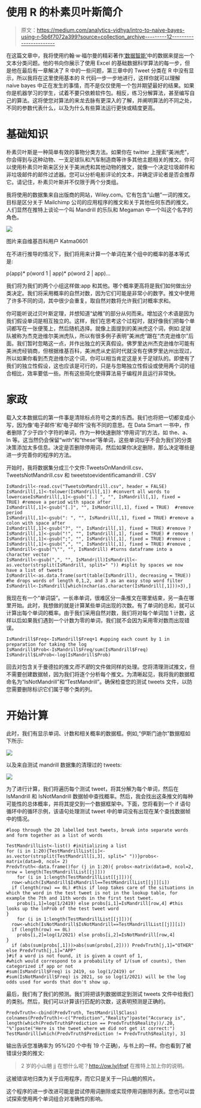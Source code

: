 # 使用 R 的朴素贝叶斯简介

> 原文：<https://medium.com/analytics-vidhya/intro-to-naive-bayes-using-r-5b6f7072a399?source=collection_archive---------12----------------------->

在这篇文章中，我将使用约翰·w·福尔曼的精彩著作[‘数据智能’](https://www.amazon.com/Data-Smart-Science-Transform-Information/dp/111866146X/)中的数据来提出一个文本分类问题。他的书向你展示了使用 Excel 的基础数据科学算法的每一步，但是他在最后有一章解决了 R 中的一些问题，第三章中的 Tweet 分类在 R 中没有显示，所以我将在这里使用基本的 R 代码一步一步地进行，这样你就可以理解 naive bayes 中正在发生的事情，而不是仅仅使用一个包并期望最好的结果。如果你是机器学习的学生，试着不要只依赖软件包。相反，练习分解算法，甚至编写自己的算法。这将使您对算法的来龙去脉有更深入的了解，并阐明算法的不同之处，不同的参数代表什么，以及为什么有些算法运行更快或精度更高。

# 基础知识

朴素贝叶斯是一种简单有效的事物分类方法。如果你在 twitter 上搜索“美洲虎”，你会得到与这种动物、一支足球队和汽车制造商等许多其他主题相关的推文。你可以使用朴素贝叶斯来区分关于美洲虎和其他动物的推文，就像一个决定垃圾邮件和非垃圾邮件的邮件过滤器。您可以分析电影评论的文本，并确定评论者是否会推荐它。请记住，朴素贝叶斯并不仅限于两个分类组。

我将使用的数据集来自出版商的网站，Wiley.com。它有包含“山魈”一词的推文。目标是区分关于 Mailchimp 公司的应用程序的推文和关于其他任何东西的推文。人们显然在推特上谈论一个叫 Mandrill 的乐队和 Megaman 中一个叫这个名字的角色。

![](img/7d60e3a21de5b2978abc83ba4ce2c52e.png)

图片来自维基百科用户 Katma0601

在不进行推导的情况下，我们将用来计算一个单词在某个组中的概率的基本等式是:

p(app)* p(word 1 | app)* p(word 2 | app)…

我们将为我们的两个小组这样做:app 和其他。哪个概率更高将是我们如何做出分类决定。我们将采用概率的自然对数，因为它们可能是非常小的数字。推文中使用了许多不同的词，其中很少会重复。取自然对数将允许我们对概率求和。

你可能听说过贝叶斯定理，并想知道“幼稚”的部分从何而来。增加这个术语是因为我们假设单词是相互独立的。这样，我们在思考这个过程时，就好像我们把每个单词都写在一张便笺上，然后随机选择。就像上面提到的美洲虎这个词，例如:足球队被称为杰克逊维尔美洲虎队，所以有很多例子表明“美洲虎”跟在“杰克逊维尔”后面。我们暂时忽略这一点，并作出独立的天真假设。佛罗里达州杰克逊维尔可能有美洲虎经销商，但根据维基百科，美洲虎从史前时代就没有在佛罗里达州出现过，所以如果你看到杰克逊维尔这个词，你可以相当肯定这是关于足球队的。即使有了我们的独立性假设，这也应该是可行的，只是与忽略独立性假设或使用两个词的组合相比，效率要低一些。所有这些简化使得算法易于编程并且运行非常快。

# 家政

载入文本数据后的第一件事是清除标点符号之类的东西。我们也将把一切都变成小写，因为像'电子邮件'和'电子邮件'没有不同的意思。在 Data Smart 一书中，作者删除了少于四个字符的单词，作为一种快速删除“停用词”的方法，如 the、a、In 等。这当然仍会保留“with”和“these”等单词，这些单词似乎不会为我们的分类决策添加太多信息。决定是否删除停用词，然后如果你决定删除，那么决定哪些是进一步完善你的程序的方法。

开始时，我将数据集分成三个文件:TweetsOnMandrill.csv、TweetsNotMandrill.csv 和 tweetstoevidentificamandrill . CSV

```
IsMandrill<-read.csv("TweetsOnMandrill.csv", header = FALSE)
IsMandrill[,1]<-tolower(IsMandrill[,1]) #convert all words to lowercaseIsMandrill[,1]<-gsub("[.] ", "", IsMandrill[,1], fixed = TRUE) #remove a period with space after
IsMandrill[,1]<-gsub("[.]", "", IsMandrill[,1], fixed = TRUE)  #remove period
IsMandrill[,1]<-gsub(": ", "", IsMandrill[,1], fixed = TRUE) #remove a colon with space after
IsMandrill[,1]<-gsub("?", "", IsMandrill[,1], fixed = TRUE) #remove ?
IsMandrill[,1]<-gsub("!", "", IsMandrill[,1], fixed = TRUE) # remove !
IsMandrill[,1]<-gsub(";", "", IsMandrill[,1], fixed = TRUE) #remove ;
IsMandrill[,1]<-gsub(",", "", IsMandrill[,1], fixed = TRUE) #remove ,
IsMandrill<-gsub("\"", "", IsMandrill) #turns dataframe into a character vector
IsMandrill<-gsub(",", "", IsMandrill)IsMandrill<-as.vector(strsplit(IsMandrill, split=" ")) #split by spaces we now have a list of tweets
IsMandrill<-as.data.frame(sort(table(IsMandrill), decreasing = TRUE))
#he drops words of length 0,1,2, and 3 as an easy stop word filter
IsMandrill<-IsMandrill[which(nchar(as.character(IsMandrill[,1]))>3),]
```

我现在有一个“单词袋”。一长串单词，很难区分一条推文在哪里结束，另一条在哪里开始。此时，我想做的就是计算某些单词出现的次数。有了单词的总和，就可以计算出每个单词的概率。由于我们采用自然对数，我们将对每个单词加 1 计数，这样以后如果我们遇到一个计数为零的单词，我们就不会因为采用零对数而出现错误。

```
IsMandrill$Freq<-IsMandrill$Freq+1 #upping each count by 1 in preparation for taking the log
IsMandrill$Prob<-IsMandrill$Freq/sum(IsMandrill$Freq)
IsMandrill$LnProb<-log(IsMandrill$Prob)
```

回去对包含关于曼德拉的推文*而不是*的文件做同样的处理。您将清理测试推文，但不需要创建数据帧，因为我们将逐个分析每个推文。为清晰起见，我将我的数据框命名为“IsNotMandrill”和“TestMandrill”。确保检查您的测试 tweets 文件，以防您需要删除标识它们属于哪个类的列。

# 开始计算

此时，我们有显示单词、计数和相关概率的数据框。例如,“伊斯门迪尔”数据框如下所示:

![](img/2bc28b2deebbfaa833d69404a902aac9.png)

以及来自测试 mandrill 数据集的清理过的 tweets:

![](img/de272b1a912cc64b68656dca2bd8230c.png)

为了进行计算，我们将遍历每个测试 tweet，将其分解为每个单词，然后在 IsMandrill 和 IsNotMandrill 数据帧中查找概率。然后，我会找出这条推文的每种可能性的总体概率，并将其提交到一个数据框架中。下面，您将看到一个 if 语句循环中的循环示例，该语句处理测试 tweet 中的单词没有出现在某个查找数据帧中的情况。

```
#loop through the 20 labelled test tweets, break into separate words and form together as a list of words

TestMandrillList<-list() #initializing a list
for (i in 1:20){TestMandrillList[i]<-as.vector(strsplit(TestMandrill[i,3], split=" "))}probs<-matrix(data=0, ncol= 2)
PredvTruth<-data.frame()for (j in 1:20){ probs<-matrix(data=0, ncol=2, nrow = length(TestMandrillList[[j]]))
    for (i in 1:length(TestMandrillList[[j]])){
  row<-which(IsMandrill$IsMandrill==TestMandrillList[[j]][i]) 
  if (length(row) == 0L) #this if loop takes care of the situations in which the word in the test tweet is not in the lookup table, for example the 7th and 11th words in the first test tweet.
    probs[i,1]=log(1/2419) else probs[i,1]=IsMandrill[row,4] #this looks up the lnProb of the test tweet word
} 
    for (i in 1:length(TestMandrillList[[j]])){
  row<-which(IsNotMandrill$IsNotMandrill==TestMandrillList[[j]][i]) 
  if (length(row) == 0L) 
    probs[i,2]=log(1/2021) else probs[i,2]=IsNotMandrill[row,4]    
} 
  if (abs(sum(probs[,1]))>abs(sum(probs[,2]))) PredvTruth[j,1]="OTHER" else PredvTruth[j,1]="APP"
}#if a word is not found, it is given a count of 1,
#which would correspond to a probability of 1/(sum of counts), then categorized if app or not
#sum(IsMandrill$Freq) is 2419, so log(1/2419) or 
#sum(IsNotMandrill$Freq) is 2021, so so log(1/2021) will be the log odds used for words that don't show up.
```

最后，我们有了我们的预测。我们将把该列数据绑定到测试 tweets 文件中给我们的类别。然后，我们可以计算该行匹配的次数，这表明预测是正确的。

```
PredvTruth<-cbind(PredvTruth, TestMandrill$Class)
colnames(PredvTruth)<-c("Prediction","Reality")paste("Accuracy is", length(which(PredvTruth$Prediction == PredvTruth$Reality))/.20, "%")paste("Here is the tweet where we did not get it correct:")
TestMandrill[which(PredvTruth$Prediction != PredvTruth$Reality), 3]
```

输出告诉您准确率为 95%(20 个中有 19 个正确)，与书上的一样。你也看到了被错误分类的推文:

> 2 岁的小山魈 jj 在想什么呢？http://ow.ly/jfrqf 在推特上加上你的说明。

这被错误地归类为关于应用程序，而它只是关于一只山魈的照片。

这个程序的进一步改进可能是尝试停用词删除或实现停用词删除列表。您也可以尝试探索使用两个单词组合对准确性的影响。